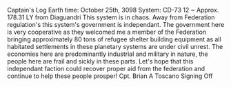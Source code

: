 Captain's Log 
Earth time: October 25th, 3098
System: CD-73 12 ~ Approx. 178.31 LY from Diaguandri 
This system is in chaos. Away from Federation regulation's this system's government is independant. The government here is very cooperative as they welcomed me a member of the 
Federation bringing approximately 80 tons of refugee shelter building equipment as all habitated settlements in these planetary systems are under civil unrest. 
The economies here are predominantly industrial and military in nature, the people here are frail and sickly in these parts. Let's hope that this independant faction could recover
proper aid from the federation and continue to help these people prosper!
Cpt. Brian A Toscano 
Signing Off